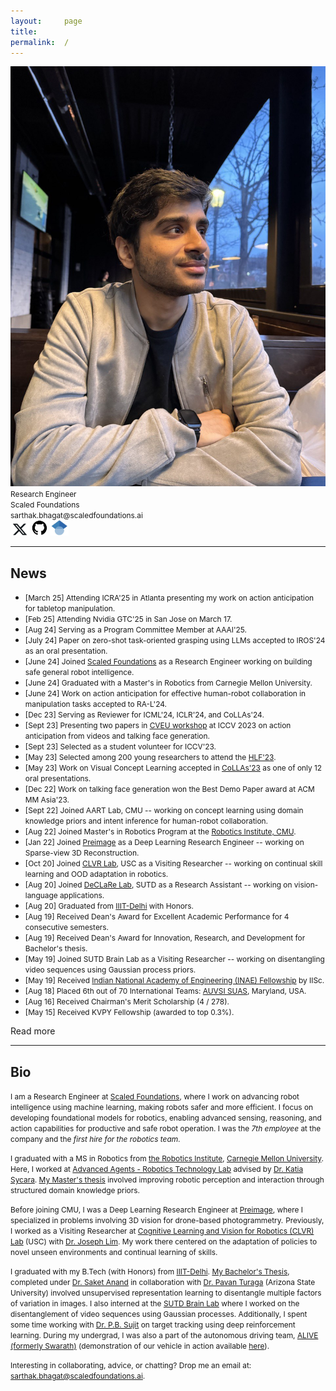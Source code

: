 ```yaml
---
layout:     page
title:
permalink:  /
---
```


<!-- <style>
  body {
    font-size: 4px; /* Set the base font size for the entire document */
  }

  h1 {
    font-size: 0.2rem; /* Adjust the font size for headings */
  }

  p {
    font-size: 0.4rem; /* Adjust the font size for paragraphs */
  }
</style> -->

<div class="row">
    <div class="col-sm-6 col-xs-12">
        <img src="/img/cover3.jpg">
    </div>
    <div class="col-sm-6 col-xs-12" style="margin-bottom: 0;">
        <!-- <span style="font-size: 85%;">Master's in Robotics</span><br>
        <span style="font-size: 85%;">Carnegie Mellon University</span><br> -->
        <span style="font-size: 85%;">Research Engineer</span><br>
        <span style="font-size: 85%;">Scaled Foundations</span><br>
        <span style="font-size: 85%;">sarthak.bhagat@scaledfoundations.ai</span><br>
        <a href="https://twitter.com/sarthak__bhagat" target="_blank"><img src="./img/twitter.jpg" alt="Twitter" style="width: 30px; height: 20px;"></a>
        <a href="https://github.com/sarthak268" target="_blank"><img src="./img/github.jpg" alt="GitHub" style="width: 25px; height: 25px;"></a>
        <a href="https://scholar.google.com/citations?hl=en&user=SLRQlXEAAAAJ&view_op=list_works&sortby=pubdate" target="_blank"><img src="./img/google_scholar.jpg" alt="Google Scholar" style="width: 30px; height: 25px;"></a>
    </div>
</div>
<hr>

<a name="/news"></a>

## News

- <span style="font-size: 85%;">[March 25] Attending ICRA'25 in Atlanta presenting my work on action anticipation for tabletop manipulation.</span>
- <span style="font-size: 85%;">[Feb 25] Attending Nvidia GTC'25 in San Jose on March 17.</span>
- <span style="font-size: 85%;">[Aug 24] Serving as a Program Committee Member at AAAI'25.</span>
- <span style="font-size: 85%;">[July 24] Paper on zero-shot task-oriented grasping using LLMs accepted to IROS'24 as an oral presentation.</span>
- <span style="font-size: 85%;">[June 24] Joined [Scaled Foundations](https://scaledfoundations.ai/) as a Research Engineer working on building safe general robot intelligence.</span>
- <span style="font-size: 85%;">[June 24] Graduated with a Master's in Robotics from Carnegie Mellon University.</span>
- <span style="font-size: 85%;">[June 24] Work on action anticipation for effective human-robot collaboration in manipulation tasks accepted to RA-L'24.</span>
- <span style="font-size: 85%;">[Dec 23] Serving as Reviewer for ICML'24, ICLR'24, and CoLLAs'24.</span>
- <span style="font-size: 85%;">[Sept 23] Presenting two papers in [CVEU workshop](https://cveu.github.io/) at ICCV 2023 on action anticipation from videos and talking face generation.</span>
- <span style="font-size: 85%;">[Sept 23] Selected as a student volunteer for ICCV'23.</span>
- <span style="font-size: 85%;">[May 23] Selected among 200 young researchers to attend the [HLF'23](https://www.heidelberg-laureate-forum.org/forum/10th-hlf-2023.html).</span>
- <span style="font-size: 85%;">[May 23] Work on Visual Concept Learning accepted in [CoLLAs'23](https://lifelong-ml.cc/Conferences/2023/venue) as one of only 12 oral presentations.</span>
- <span style="font-size: 85%;">[Dec 22] Work on talking face generation won the Best Demo Paper award at ACM MM Asia'23.</span>
- <span style="font-size: 85%;">[Sept 22] Joined AART Lab, CMU -- working on concept learning using domain knowledge priors and intent inference for human-robot collaboration.</span> 
- <span style="font-size: 85%;">[Aug 22] Joined Master's in Robotics Program at the [Robotics Institute, CMU](https://www.ri.cmu.edu/).</span>
- <span style="font-size: 85%;">[Jan 22] Joined [Preimage](https://www.preimage.ai/) as a Deep Learning Research Engineer -- working on Sparse-view 3D Reconstruction.</span>
- <span style="font-size: 85%;">[Oct 20] Joined [CLVR Lab](https://www.clvrai.com/), USC as a Visiting Researcher -- working on continual skill learning and OOD adaptation in robotics.</span>
- <span style="font-size: 85%;">[Aug 20] Joined [DeCLaRe Lab](https://declare-lab.net/), SUTD as a Research Assistant -- working on vision-language applications.</span>
- <span style="font-size: 85%;">[Aug 20] Graduated from [IIIT-Delhi](https://www.iiitd.edu.in/) with Honors.</span>
- <span style="font-size: 85%;">[Aug 19] Received Dean's Award for Excellent Academic Performance for 4 consecutive semesters.</span>
- <span style="font-size: 85%;">[Aug 19] Received Dean's Award for Innovation, Research, and Development for Bachelor's thesis.</span>
- <span style="font-size: 85%;">[May 19] Joined SUTD Brain Lab as a Visiting Researcher -- working on disentangling video sequences using Gaussian process priors.</span>
- <span style="font-size: 85%;">[May 19] Received [Indian National Academy of Engineering (INAE) Fellowship](https://www.inae.in/#) by IISc.</span>
- <span style="font-size: 85%;">[Aug 18] Placed 6th out of 70 International Teams: [AUVSI SUAS](https://suas-competition.org/), Maryland, USA.</span>
- <span style="font-size: 85%;">[Aug 16] Received Chairman's Merit Scholarship (4 / 278).</span>
- <span style="font-size: 85%;">[May 15] Received KVPY Fellowship (awarded to top 0.3%).</span>

<div id="read-more-button">
    <a nohref>Read more</a>
</div>

<hr>

<a name="/bio"></a>

## Bio

<span style="font-size: 85%;">I am a Research Engineer at <a href="https://scaledfoundations.ai/">Scaled Foundations</a>, where I work on advancing robot intelligence using machine learning, making robots safer and more efficient. I focus on developing foundational models for robotics, enabling advanced sensing, reasoning, and action capabilities for productive and safe robot operation. I was the <i>7th employee</i> at the company and the <i>first hire for the robotics team</i>.</span>

<span style="font-size: 85%;">I graduated with a MS in Robotics from <a href="https://www.ri.cmu.edu/">the Robotics Institute</a>, <a href="https://www.cmu.edu/">Carnegie Mellon University</a>.
Here, I worked at <a href="https://www.ri.cmu.edu/robotics-groups/advanced-agent-robotics-technology-lab/">Advanced Agents - Robotics Technology Lab</a> advised by <a href="https://en.wikipedia.org/wiki/Katia_Sycara">Dr. Katia Sycara</a>. <a href="https://www.ri.cmu.edu/app/uploads/2024/06/Sarthak_MSR_Thesis.pdf">My Master's thesis</a> involved improving robotic perception and interaction through structured domain knowledge priors.</span>

<span style="font-size: 85%;"> Before joining CMU, I was a Deep Learning Research Engineer at <a href="https://preimage.ai/">Preimage</a>, where I specialized in problems involving 3D vision for drone-based photogrammetry.</span>
<span style="font-size: 85%;">Previously, I worked as a Visiting Researcher at <a href="https://www.clvrai.com/">Cognitive Learning and Vision for Robotics (CLVR) Lab</a> (USC) with <a href="https://clvrai.com/web_lim/">Dr. Joseph Lim</a>. My work there centered on the adaptation of policies to novel unseen environments and continual learning of skills.

<span style="font-size: 85%;">I graduated with my B.Tech (with Honors) from <a href="https://www.iiitd.ac.in/">IIIT-Delhi</a>. <a href="https://www.researchgate.net/profile/Sarthak-Bhagat/publication/346983991_Geometry_of_Neural_Network_based_Disentangled_Latent_Space_Models/links/5fd74b4445851553a0b59699/Geometry-of-Neural-Network-based-Disentangled-Latent-Space-Models.pdf">My Bachelor's Thesis</a>, completed under <a href="http://faculty.iiitd.ac.in/~anands/">Dr. Saket Anand</a> in collaboration with <a href="https://pavanturaga.com/">Dr. Pavan Turaga</a> (Arizona State University) involved unsupervised representation learning to disentangle multiple factors of variation in images. 
I also interned at the <a href="https://sutdbrain.wordpress.com/about/">SUTD Brain Lab</a> where I worked on the disentanglement of video sequences using Gaussian processes. Additionally, I spent some time working with <a href="https://moonlab.iiserb.ac.in/people.html">Dr. P.B. Sujit</a> on target tracking using deep reinforcement learning. During my undergrad, I was also a part of the autonomous driving team, <a href="https://sites.google.com/iiitd.ac.in/iiitd-alive/home">ALIVE (formerly Swarath)</a> (demonstration of our vehicle in action available <a href="https://youtu.be/Oei8r27vscQ?si=5WRmf-hmvOrOGMQk">here</a>).</span>

<span style="font-size: 85%;">Interesting in collaborating, advice, or chatting? Drop me an email at: <a href="mailto:sarthak.bhagat@scaledfoundations.ai">sarthak.bhagat@scaledfoundations.ai</a>.</span>

<br><br>

<!-- <div class="row" id="timeline-logos">
    <div class="col-xs-3">
        <div class="logo-wrap">
            <span class="helper"></span>
            <a href="//"><img src="/img/logos/iiitd.png"></a>
        </div>
        <div class="logo-desc">
            IIIT Delhi<br>
            2016 - 2020
        </div>
    </div>
    <div class="col-xs-3">
        <div class="logo-wrap">
            <span class="helper"></span>
            <a href="//"><img src="/img/logos/sutd.png"></a>
        </div>
        <div class="logo-desc">
            SUTD<br>
            Summer 2019, 2020
        </div>
    </div>
    <div class="col-xs-3">
        <div class="logo-wrap">
            <span class="helper"></span>
            <a href="//"><img src="/img/logos/usc.png"></a>
        </div>
        <div class="logo-desc">
            University of Southern California<br>
            2020 - 2021
        </div>
    </div>
    <div class="col-xs-3">
        <div class="logo-wrap">
            <span class="helper"></span>
            <a target="_blank" href="//"><img src="/img/logos/preimage.jpg"></a>
        </div>
        <div class="logo-desc">
            Preimage<br>
            2021
        </div>
    </div>
    <div class="col-xs-3">
        <div class="logo-wrap">
            <span class="helper"></span>
            <a target="_blank" href="//"><img src="/img/logos/cmu.jpg"></a>
        </div>
        <div class="logo-desc">
            Carnegie Mellon University<br>
            2022-
        </div>
    </div>
</div> -->


<script src="/js/jquery.min.js"></script>
<script type="text/javascript">
    $('ul:gt(0) li:gt(5)').hide();
    $('#read-more-button > a').click(function() {
        $('ul:gt(0) li:gt(5)').show();
        $('#read-more-button').hide();
    });
</script>

<!-- 
[1]: //mlp.cc.gatech.edu
[2]: ///www.cc.gatech.edu/~dbatra/
[3]: //www.cc.gatech.edu/~parikh/
[4]: //www.qbi.uq.edu.au/professor-geoffrey-goodhill
[5]: //researchers.uq.edu.au/researcher/2490
[6]: http://cns.qbi.uq.edu.au/
[7]: //developers.google.com/open-source/gsoc/
[8]: /posts/summer-of-code/
[9]: /posts/gsoc-reunion-2014/
[10]: //blog.sdslabs.co/2012/09/hacku
[11]: //blog.sdslabs.co/2014/02/code-fun-do
[12]: //www.facebook.com/SDSLabs/posts/527540147292475
[13]: /posts/deloitte-cctc-3/
[14]: /posts/google-india-community-summit/
[15]: //blog.sdslabs.co/2013/10/syntax-error-2013
[16]: //sdslabs.co/
[17]: //erdos.sdslabs.co/
[18]: //projecteuler.net/
[19]: //github.com/abhshkdz/neural-vqa
[20]: //github.com/abhshkdz/HackFlowy
[21]: //github.com/abhshkdz/graf
[22]: //github.com/abhshkdz
[23]: //twitter.com/abhshkdz
[24]: //instagram.com/abhshkdz
[25]: http://x.abhishekdas.com/
[26]: https://abhishekdas.com/vqa-hat/
[27]: http://arxiv.org/abs/1606.03556
[28]: https://www.newscientist.com/article/2095616-robot-eyes-and-humans-fix-on-different-things-to-decode-a-scene/
[29]: https://www.technologyreview.com/s/601819/ai-is-learning-to-see-the-world-but-not-the-way-humans-do/
[30]: http://www.theverge.com/2016/7/12/12158238/first-click-deep-learning-algorithmic-black-boxes
[31]: http://iitr.ac.in/
[32]: https://www.facebook.com/dhruv.batra.1253/posts/1783087161932290
[33]: https://drive.google.com/file/d/1nObeNzl-sTy8I5QN1Jv8wscebKLv-6RY/view?usp=sharing
[34]: http://aideadlin.es/
[35]: //github.com/abhshkdz/neural-vqa-attention
[36]: https://snapresearchfellowship.splashthat.com/
[37]: https://www.youtube.com/watch?v=R4hugGnNr7s
[38]: https://www.youtube.com/watch?v=I9OlorMh7wU
[39]: https://adoberesearch.ctlprojects.com/fellowship/previous-fellowship-award-winners/
[40]: https://embodiedqa.org/
[41]: https://youtu.be/KAlGWMJnWyc?t=26m56s
[42]: https://2018gputechconf.smarteventscloud.com/connect/sessionDetail.ww?SESSION_ID=152715
[43]: https://www.ic.gatech.edu/news/600684/three-ic-students-earn-snap-research-awards
[44]: https://www.ic.gatech.edu/news/601084/new-research-fellowships-offer-two-students-funding-access-adobes-creative-cloud
[45]: https://github.com/facebookresearch/House3D
[46]: https://gkioxari.github.io/
[47]: https://research.fb.com/people/parikh-devi/
[48]: https://research.fb.com/people/batra-dhruv/
[49]: https://lvatutorial.github.io/
[50]: http://acl2018.org/tutorials/#connecting-language-and-vis
[51]: http://visualqa.org/workshop.html
[52]: http://on-demand.gputechconf.com/gtc/2018/video/S8582/
[53]: https://visualdialog.org/challenge/2018
[54]: https://youtu.be/gz2VoDrvX-A?t=1h19m58s
[55]: https://research.fb.com/people/rabbat-mike/
[56]: https://www.cs.mcgill.ca/~jpineau/
[57]: https://visualdialog.org/challenge/2018#winners
[58]: https://www.youtube.com/watch?v=xoHvho-YRgs&t=7330
[fb-fellow-page]: https://research.fb.com/announcing-the-2019-facebook-fellows-and-emerging-scholars/
[joelle-corl18-talk-mention]: https://www.youtube.com/watch?v=FSsEqEJKo8A&t=3497
[visdial-challenge-2]: https://visualdialog.org/challenge/2019
[ic-gt-article]: https://www.ic.gatech.edu/news/617061/see-and-say-abhishek-das-working-provide-crucial-communication-tools-intelligent-agents
[caliper]: https://caliper.ai
[felix-hill]: https://fh295.github.io
[laura-rimell]: http://www.rimell.cc/laura/
[stephen-clark]: https://sites.google.com/site/stephenclark609/
[andrej-karpathy]: https://karpathy.ai/
[vigil19]: https://vigilworkshop.github.io/2019
[tarmac-icml-talk]: https://www.facebook.com/icml.imls/videos/444326646299556/
[mastodon]: https://mastodon.social/web/accounts/1011404
[conquerearth]: https://conquer.earth/abhshkdz
[qa-probing-icml20-talk]: https://slideslive.com/38928261/probing-emergent-semantics-in-predictive-agents-via-question-answering
[vigil20]: https://vigilworkshop.github.io
[ocp]: https://opencatalystproject.org
[ocp-cnbc]: https://www.cnbc.com/2020/10/14/facebook-to-use-ai-in-bid-to-improve-renewable-energy-storage.html
[ocp-engadget]: https://engadget.com/facebook-deploys-its-ai-to-find-green-energy-storage-solutions-130041147.html
[ocp-fortune]: https://fortune.com/2020/10/14/facebook-ai-open-catalyst-dataset-chemistry-renewable-energy/
[ocp-venturebeat]: https://venturebeat.com/2020/10/14/facebook-and-carnegie-mellon-launch-project-to-discover-better-ways-to-store-renewable-energy/
[aipaygrad.es]: https://aipaygrad.es
[sigma-xi-thesis-award]: https://cpb-us-w2.wpmucdn.com/sites.gatech.edu/dist/0/283/files/2021/03/2021-Sigma-Xi-Research-Award-Winners.final_.pdf
[coc-dissertation-award]: https://sites.gatech.edu/gtcomputingawards2021/graduate-student-awards/
[thesis-pdf]: https://drive.google.com/file/u/2/d/1b2Gonazl1Os0eLPV9frkucEqSuRroEvD/view?usp=sharing
[aaai-dissertation-award]: https://aaai.org/Awards/dissertation-award.php -->
